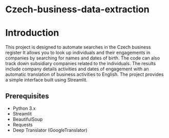 # Czech-business-data-extraction

# **Introduction**
This project is designed to automate searches in the Czech business register It allows you to look up individuals and their engagements in companies by searching for names and dates of birth. The code can also track down subsidiary companies related to the individuals. The results include company details activities and dates of engagement with an automatic translation of business activities to English. The project provides a simple interface built using Streamlit.

## **Prerequisites**
- Python 3.x
- Streamlit
- BeautifulSoup
- Requests
- Deep Translator (GoogleTranslator)
